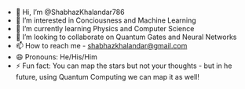 - 👋 Hi, I’m @ShabhazKhalandar786
- 👀 I’m interested in Conciousness and Machine Learning
- 🌱 I’m currently learning Physics and Computer Science
- 💞️ I’m looking to collaborate on Quantum Gates and Neural Networks
- 📫 How to reach me - shabhazkhalandar@gmail.com
- 😄 Pronouns: He/His/Him
- ⚡ Fun fact: You can map the stars but not your thoughts - but in he future, using Quantum Computing we can map it as well!

<!---
ShabhazKhalandar786/ShabhazKhalandar786 is a ✨ special ✨ repository because its `README.md` (this file) appears on your GitHub profile.
You can click the Preview link to take a look at your changes.
--->
